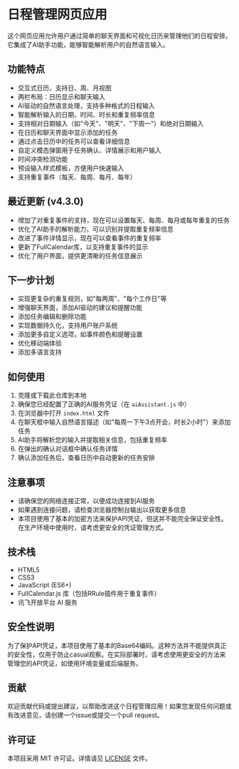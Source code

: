 # 日程管理网页应用

这个网页应用允许用户通过简单的聊天界面和可视化日历来管理他们的日程安排。它集成了AI助手功能，能够智能解析用户的自然语言输入。

## 功能特点

- 交互式日历，支持日、周、月视图
- 两栏布局：日历显示和聊天输入
- AI驱动的自然语言处理，支持多种格式的日程输入
- 智能解析输入的日期、时间、时长和重复频率信息
- 支持相对日期输入（如"今天"、"明天"、"下周一"）和绝对日期输入
- 在日历和聊天界面中显示添加的任务
- 通过点击日历中的任务可以查看详细信息
- 自定义模态弹窗用于任务确认、详情展示和用户输入
- 时间冲突检测功能
- 预设输入样式模板，方便用户快速输入
- 支持重复事件（每天、每周、每月、每年）

## 最近更新 (v4.3.0)

- 增加了对重复事件的支持，现在可以设置每天、每周、每月或每年重复的任务
- 优化了AI助手的解析能力，可以识别并提取重复频率信息
- 改进了事件详情显示，现在可以查看事件的重复频率
- 更新了FullCalendar库，以支持重复事件的显示
- 优化了用户界面，提供更清晰的任务信息展示

## 下一步计划

- 实现更复杂的重复规则，如"每两周"、"每个工作日"等
- 增强聊天界面，添加AI驱动的建议和提醒功能
- 添加任务编辑和删除功能
- 实现数据持久化，支持用户账户系统
- 添加更多自定义选项，如事件颜色和提醒设置
- 优化移动端体验
- 添加多语言支持

## 如何使用

1. 克隆或下载此仓库到本地
2. 确保您已经配置了正确的AI服务凭证（在 `aiAssistant.js` 中）
3. 在浏览器中打开 `index.html` 文件
4. 在聊天框中输入自然语言描述（如"每周一下午3点开会，时长2小时"）来添加任务
5. AI助手将解析您的输入并提取相关信息，包括重复频率
6. 在弹出的确认对话框中确认任务详情
7. 确认添加任务后，查看日历中自动更新的任务安排

## 注意事项

- 请确保您的网络连接正常，以便成功连接到AI服务
- 如果遇到连接问题，请检查浏览器控制台输出以获取更多信息
- 本项目使用了基本的加密方法来保护API凭证，但这并不能完全保证安全性。在生产环境中使用时，请考虑更安全的凭证管理方式。

## 技术栈

- HTML5
- CSS3
- JavaScript (ES6+)
- FullCalendar.js 库（包括RRule插件用于重复事件）
- 讯飞开放平台 AI 服务

## 安全性说明

为了保护API凭证，本项目使用了基本的Base64编码。这种方法并不能提供真正的安全性，仅用于防止casual观察。在实际部署时，请考虑使用更安全的方法来管理您的API凭证，如使用环境变量或后端服务。

## 贡献

欢迎贡献代码或提出建议，以帮助改进这个日程管理应用！如果您发现任何问题或有改进意见，请创建一个issue或提交一个pull request。

## 许可证

本项目采用 MIT 许可证。详情请见 [LICENSE](LICENSE) 文件。
